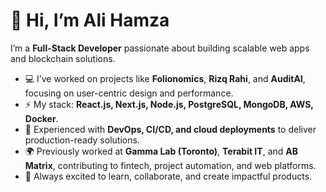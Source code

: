 # 👋 Hi, I’m Ali Hamza  

I’m a **Full-Stack Developer** passionate about building scalable web apps and blockchain solutions.  

- 💻 I’ve worked on projects like **Folionomics**, **Rizq Rahi**, and **AuditAI**, focusing on user-centric design and performance.  
- ⚡ My stack: **React.js, Next.js, Node.js, PostgreSQL, MongoDB, AWS, Docker**.  
- 🚀 Experienced with **DevOps, CI/CD, and cloud deployments** to deliver production-ready solutions.  
- 🌍 Previously worked at **Gamma Lab (Toronto)**, **Terabit IT**, and **AB Matrix**, contributing to fintech, project automation, and web platforms.  
- 🎯 Always excited to learn, collaborate, and create impactful products.  
